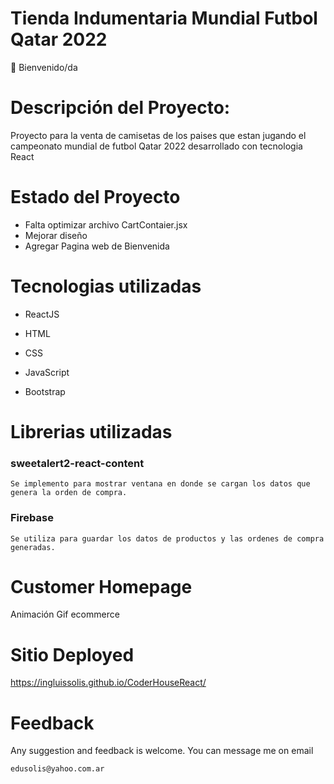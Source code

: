 # Tienda Indumentaria Mundial Futbol Qatar 2022

👋 Bienvenido/da

# Descripción del Proyecto:

Proyecto para la venta de camisetas de los paises que estan jugando el campeonato mundial de futbol Qatar 2022 desarrollado con tecnologia React

# Estado del Proyecto

- Falta optimizar archivo CartContaier.jsx
- Mejorar diseño
- Agregar Pagina web de Bienvenida

# Tecnologias utilizadas

- ReactJS

- HTML

- CSS

- JavaScript

- Bootstrap

# Librerias utilizadas

### sweetalert2-react-content
    Se implemento para mostrar ventana en donde se cargan los datos que genera la orden de compra.

### Firebase
    Se utiliza para guardar los datos de productos y las ordenes de compra generadas.
# Customer Homepage

Animación Gif ecommerce



# Sitio Deployed

https://ingluissolis.github.io/CoderHouseReact/

# Feedback

Any suggestion and feedback is welcome. You can message me on email

`edusolis@yahoo.com.ar`
